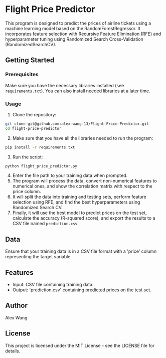 # Flight Price Predictor

This program is designed to predict the prices of airline tickets using a machine learning model based on the RandomForestRegressor. It incorporates feature selection with Recursive Feature Elimination (RFE) and hyperparameter tuning using Randomized Search Cross-Validation (RandomizedSearchCV).

## Getting Started
### Prerequisites

Make sure you have the necessary libraries installed (see `requirements.txt`). You can also install needed libraries at a later time.

### Usage

1. Clone the repository:
``` bash
git clone git@github.com:alex-wang-13/Flight-Price-Predictor.git
cd flight-price-predictor
```

2. Make sure that you have all the libraries needed to run the program:
``` bash
pip install -r requirements.txt
```

3. Run the script:
``` bash
python flight_price_predictor.py
```

4. Enter the file path to your training data when prompted.
5. The program will process the data, convert non-numerical features to numerical ones, and show the correlation matrix with respect to the price column.
6. It will split the data into training and testing sets, perform feature selection using RFE, and find the best hyperparameters using Randomized Search CV.
7. Finally, it will use the best model to predict prices on the test set, calculate the accuracy (R-squared score), and export the results to a CSV file named `prediction.csv`.

## Data
Ensure that your training data is in a CSV file format with a 'price' column representing the target variable.

## Features
* Input: CSV file containing training data.
* Output: 'prediction.csv' containing predicted prices on the test set.

## Author
Alex Wang

## License
This project is licensed under the MIT License - see the LICENSE file for details.
